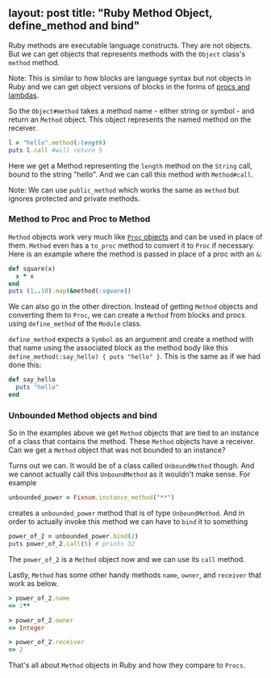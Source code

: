 layout: post
title:  "Ruby Method Object, define_method and bind"
---

Ruby methods are executable language constructs. They are not objects. But we can get objects that represents methods with the `Object` class's `method` method. 

Note: This is similar to how blocks are language syntax but not objects in Ruby and we can get object versions of blocks in the forms of [procs and lambdas]().

So the `Object#method` takes a method name - either string or symbol - and return an `Method` object. This object represents the named method on the receiver. 

```ruby
l = "hello".method(:length)
puts l.call #will return 5
```

Here we get a Method representing the `length` method on the `String` call, bound to the string "hello". And we can call this method with `Method#call`.

Note: We can use `public_method` which works the same as `method` but ignores protected and private methods.

### Method to Proc and Proc to Method

`Method` objects work very much like [`Proc` objects]() and can be used in place of them. `Method` even has a `to_proc` method to convert it to `Proc` if necessary. Here is an example where the method is passed in place of a proc with an `&`:

```ruby
def square(x)
  x * x
end
puts (1..10).map(&method(:square))
```

We can also go in the other direction. Instead of getting `Method` objects and converting them to `Proc`, we can create a `Method` from blocks and procs using `define_method` of the `Module` class.

`define_method` expects a `Symbol` as an argument and create a method with that name using the associated block as the method body like this `define_method(:say_hello) { puts "hello" }`.  This is the same as if we had done this:

```ruby
def say_hello
  puts "hello"
end
```

### Unbounded Method objects and bind

So in the examples above we get `Method` objects that are tied to an instance of a class that contains the method. These `Method` objects have a receiver.  Can we get a `Method` object that was not bounded to an instance? 

Turns out we can. It would be of a class called `UnboundMethod` though. And we cannot actually call this `UnboundMethod` as it wouldn't make sense. For example 

```ruby
unbounded_power = Fixnum.instance_method("**")
```

creates a `unbounded_power` method that is of type `UnboundMethod`. And in order to actually invoke this method we can have to `bind` it to something

```ruby
power_of_2 = unbounded_power.bind(2)
puts power_of_2.call(5) # prints 32
```

The `power_of_2` is a `Method` object now and we can use its `call` method.

Lastly, `Method` has some other handy methods  `name`, `owner`, and `receiver` that work as below.

```ruby
> power_of_2.name
=> :**

> power_of_2.owner
=> Integer

> power_of_2.receiver
=> 2
```

That's all about `Method` objects in Ruby and how they compare to `Procs`.
